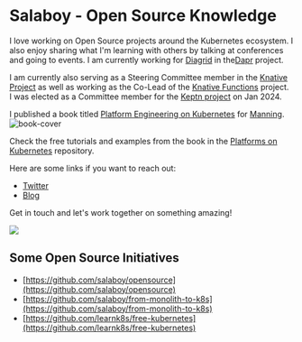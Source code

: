 # Salaboy - Open Source Knowledge

I love working on Open Source projects around the Kubernetes ecosystem. I also enjoy sharing what I'm learning with others by talking at conferences and going to events. I am currently working for [Diagrid](https://diagrid.io) in the[Dapr](https://dapr.io) project. 

I am currently also serving as a Steering Committee member in the [Knative Project](http://knative.dev) as well as working as the Co-Lead of the [Knative Functions](https://github.com/knative/func) project.  
I was elected as a Committee member for the [Keptn project](https://keptn.sh) on Jan 2024.

I published a book titled [Platform Engineering on Kubernetes](http://mng.bz/jjKP?ref=salaboy.com) for [Manning](https://www.manning.com/). 
![book-cover](https://github.com/salaboy/salaboy/assets/271966/aa066465-cd25-4e31-92d4-0632bbfe1a40)

Check the free tutorials and examples from the book in the [Platforms on Kubernetes](https://github.com/salaboy/platforms-on-k8s/) repository.

Here are some links if you want to reach out: 
- [Twitter](http://twitter.com/salaboy)
- [Blog](http://salaboy.com)

Get in touch and let's work together on something amazing! 

![](https://github-readme-stats.vercel.app/api?username=salaboy&theme=dark)

## Some Open Source Initiatives

- [https://github.com/salaboy/opensource](https://github.com/salaboy/opensource)
- [https://github.com/salaboy/from-monolith-to-k8s](https://github.com/salaboy/from-monolith-to-k8s)
- [https://github.com/learnk8s/free-kubernetes](https://github.com/learnk8s/free-kubernetes)
